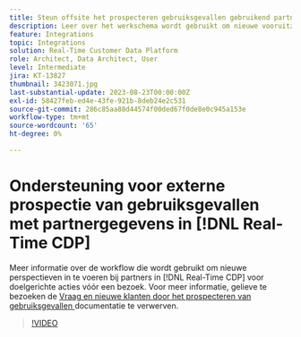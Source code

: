 ```yaml
---
title: Steun offsite het prospecteren gebruiksgevallen gebruikend partnergegevens in  [!DNL Real-Time CDP]
description: Leer over het werkschema wordt gebruikt om nieuwe vooruitzichten van partners in  [!DNL Real-Time CDP]  voor het richten van pre-bezoek in te voeren dat. 
feature: Integrations
topic: Integrations
solution: Real-Time Customer Data Platform
role: Architect, Data Architect, User
level: Intermediate
jira: KT-13827
thumbnail: 3423071.jpg
last-substantial-update: 2023-08-23T00:00:00Z
exl-id: 58427feb-ed4e-43fe-921b-8deb24e2c531
source-git-commit: 286c85aa88d44574f00ded67f0de8e0c945a153e
workflow-type: tm+mt
source-wordcount: '65'
ht-degree: 0%

---
```


# Ondersteuning voor externe prospectie van gebruiksgevallen met partnergegevens in [!DNL Real-Time CDP]

Meer informatie over de workflow die wordt gebruikt om nieuwe perspectieven in te voeren bij partners in [!DNL Real-Time CDP] voor doelgerichte acties vóór een bezoek. Voor meer informatie, gelieve te bezoeken de [ Vraag en nieuwe klanten door het prospecteren van gebruiksgevallen ](https://experienceleague.adobe.com/docs/experience-platform/rtcdp/use-cases/partner-data/prospecting.html?lang=nl-NL) documentatie te verwerven.

>[!VIDEO](https://video.tv.adobe.com/v/3452863/?learn=on&enablevpops&captions=dut)
